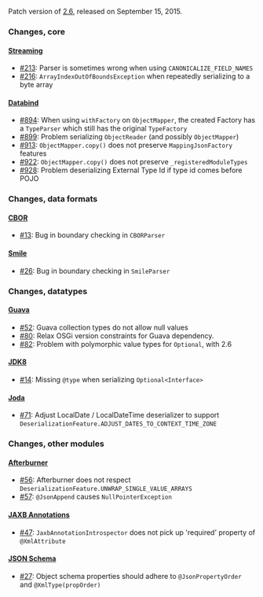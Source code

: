 Patch version of [2.6](Jackson-Release-2.6),  released on September 15, 2015.

### Changes, core

#### [Streaming](../../jackson-core)

* [#213](../../jackson-core/issues/213): Parser is sometimes wrong when using `CANONICALIZE_FIELD_NAMES`
* [#216](../../jackson-core/issues/216): `ArrayIndexOutOfBoundsException` when repeatedly serializing to a byte array

#### [Databind](../../jackson-databind)

* [#894](../../jackson-databind/issues/894): When using `withFactory` on `ObjectMapper`, the created Factory has a `TypeParser` which still has the original `TypeFactory`
* [#899](../../jackson-databind/issues/899): Problem serializing `ObjectReader` (and possibly `ObjectMapper`)
* [#913](../../jackson-databind/issues/913): `ObjectMapper.copy()` does not preserve `MappingJsonFactory` features
* [#922](../../jackson-databind/issues/922): `ObjectMapper.copy()` does not preserve `_registeredModuleTypes`
* [#928](../../jackson-databind/issues/928): Problem deserializing External Type Id if type id comes before POJO

### Changes, data formats

#### [CBOR](../../jackson-dataformat-cbor)

* [#13](../../jackson-dataformat-cbor/issues/13): Bug in boundary checking in `CBORParser`

#### [Smile](../../jackson-dataformat-smile)

* [#26](../../jackson-dataformat-smile/issues/26): Bug in boundary checking in `SmileParser`

### Changes, datatypes

#### [Guava](../../jackson-datatype-guava)

* [#52](../../jackson-datatype-guava/issues/52): Guava collection types do not allow null values
* [#80](../../jackson-datatype-guava/issues/80): Relax OSGi version constraints for Guava dependency.
* [#82](../../jackson-datatype-guava/issues/82): Problem with polymorphic value types for `Optional`, with 2.6

#### [JDK8](../../jackson-datatype-jdk8)

* [#14](../../jackson-datatype-jdk8/issues/14): Missing `@type` when serializing `Optional<Interface>`

#### [Joda](../../jackson-datatype-joda)

* [#71](../../jackson-datatype-joda/issues/71): Adjust LocalDate / LocalDateTime deserializer to support `DeserializationFeature.ADJUST_DATES_TO_CONTEXT_TIME_ZONE`

### Changes, other modules

#### [Afterburner](../../jackson-module-afterburner)

* [#56](../../jackson-module-afterburner/issues/56): Afterburner does not respect `DeserializationFeature.UNWRAP_SINGLE_VALUE_ARRAYS`
* [#57](../../jackson-module-afterburner/issues/57): `@JsonAppend` causes `NullPointerException`

#### [JAXB Annotations](../../jackson-module-jaxb-annotations)

* [#47](../../jackson-module-jaxb-annotations/issues/47): `JaxbAnnotationIntrospector` does not pick up 'required' property of `@XmlAttribute`

#### [JSON Schema](../../jackson-module-jsonSchema)

* [#27](../../jackson-module-jsonSchema/issues/27): Object schema properties should adhere to `@JsonPropertyOrder` and `@XmlType(propOrder)`